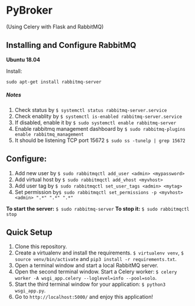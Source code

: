 PyBroker
=======================
(Using Celery with Flask and RabbitMQ)

Installing and Configure RabbitMQ
-----------

**Ubuntu 18.04**

Install:

`sudo apt-get install rabbitmq-server`

##### *Notes*
1. Check status by `$ systemctl status rabbitmq-server.service`
2. Check enablity by `$ systemctl is-enabled rabbitmq-server.service`
3. If disabled, enable it by `$ sudo systemctl enable rabbitmq-server`
4. Enable rabbitmq management dashboard by `$ sudo rabbitmq-plugins enable rabbitmq_management`
5. It should be listening TCP port 15672 `$ sudo ss -tunelp | grep 15672`


## Configure:

1. Add new user by `$ sudo rabbitmqctl add_user <admin> <mypassword>`
2. Add virtual host by `$ sudo rabbitmqctl add_vhost <myvhost>`
3. Add user tag by `$ sudo rabbitmqctl set_user_tags <admin> <mytag>`
4. Set permission by`$ sudo rabbitmqctl set_permissions -p <myvhost> <admin> ".*" ".*" ".*"`

**To start the server:** `$ sudo rabbitmq-server`
**To stop it:** `$ sudo rabbitmqctl stop`

Quick Setup
-----------

1. Clone this repository.
2. Create a virtualenv and install the requirements. `$ virtualenv venv`, `$ source venv/bin/activate` and `pip3 install -r requirements.txt`.
3. Open a terminal window and start a local RabbitMQ server.
4. Open the second terminal window. Start a Celery worker: `$ celery worker -A wsgi_app.celery --loglevel=info --pool=solo`.
5. Start the third terminal window for your application: `$ python3 wsgi_app.py`.
6. Go to `http://localhost:5000/` and enjoy this application!